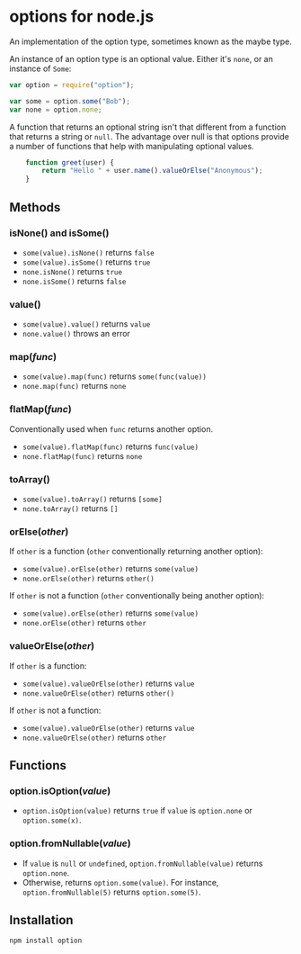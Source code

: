 # options for node.js

An implementation of the option type, sometimes known as the maybe type.

An instance of an option type is an optional value. Either it's `none`, or an
instance of `Some`:

```javascript
var option = require("option");

var some = option.some("Bob");
var none = option.none;
```   

A function that returns an optional string isn't that different from a function
that returns a string or `null`. The advantage over null is that options
provide a number of functions that help with manipulating optional values.

```javascript
    function greet(user) {
        return "Hello " + user.name().valueOrElse("Anonymous");
    }
```

## Methods

### isNone() and isSome()

* `some(value).isNone()` returns `false`
* `some(value).isSome()` returns `true`
* `none.isNone()` returns `true`
* `none.isSome()` returns `false`

### value()

* `some(value).value()` returns `value`
* `none.value()` throws an error

### map(*func*)

* `some(value).map(func)` returns `some(func(value))`
* `none.map(func)` returns `none`

### flatMap(*func*)

Conventionally used when `func` returns another option.

* `some(value).flatMap(func)` returns `func(value)`
* `none.flatMap(func)` returns `none`


### toArray()

* `some(value).toArray()` returns `[some]`
* `none.toArray()` returns `[]`

### orElse(*other*)

If `other` is a function (`other` conventionally returning another option):

* `some(value).orElse(other)` returns `some(value)`
* `none.orElse(other)` returns `other()`

If `other` is not a function (`other` conventionally being another option):

* `some(value).orElse(other)` returns `some(value)`
* `none.orElse(other)` returns `other`

### valueOrElse(*other*)

If `other` is a function:

* `some(value).valueOrElse(other)` returns `value`
* `none.valueOrElse(other)` returns `other()`

If `other` is not a function:

* `some(value).valueOrElse(other)` returns `value`
* `none.valueOrElse(other)` returns `other`

## Functions

### option.isOption(*value*)

* `option.isOption(value)` returns `true` if `value` is `option.none` or `option.some(x)`.

### option.fromNullable(*value*)

* If `value` is `null` or `undefined`, `option.fromNullable(value)` returns `option.none`.
* Otherwise, returns `option.some(value)`.
  For instance, `option.fromNullable(5)` returns `option.some(5)`.

## Installation

    npm install option
